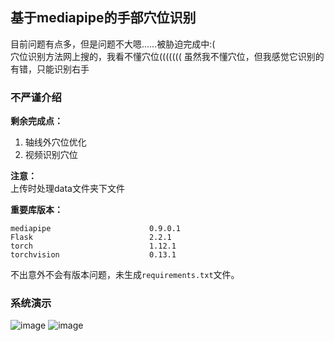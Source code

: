 ## 基于mediapipe的手部穴位识别
目前问题有点多，但是问题不大嗯……被胁迫完成中:(  
穴位识别方法网上搜的，我看不懂穴位(((((((
虽然我不懂穴位，但我感觉它识别的有错，只能识别右手
### 不严谨介绍
**剩余完成点：**  
1. 轴线外穴位优化  
2. 视频识别穴位  

**注意：**  
上传时处理data文件夹下文件  

**重要库版本：**  
```
mediapipe                      0.9.0.1
Flask                          2.2.1
torch                          1.12.1
torchvision                    0.13.1
```
不出意外不会有版本问题，未生成`requirements.txt`文件。
### 系统演示
![image](yanshi1.jpg)
![image](yanshi2.jpg)
